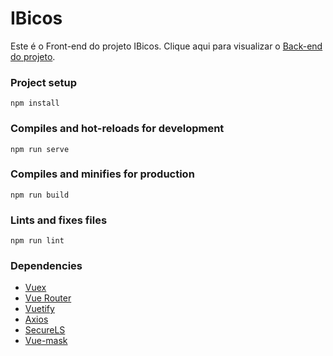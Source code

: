 # IBicos

Este é o Front-end do projeto IBicos.
Clique aqui para visualizar o [Back-end do projeto](https://github.com/MatheusFr27/back-pi-6).

### Project setup
```
npm install
```

### Compiles and hot-reloads for development
```
npm run serve
```

### Compiles and minifies for production
```
npm run build
```

### Lints and fixes files
```
npm run lint
```

### Dependencies

- [Vuex](https://vuex.vuejs.org/)
- [Vue Router](https://router.vuejs.org/)
- [Vuetify](https://vuetifyjs.com/en/)
- [Axios](https://www.npmjs.com/package/axios)
- [SecureLS](https://www.npmjs.com/package/secure-ls)
- [Vue-mask](https://www.npmjs.com/package/v-mask)
